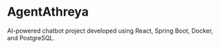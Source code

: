 # AgentAthreya
AI-powered chatbot project developed using React, Spring Boot, Docker, and PostgreSQL.
